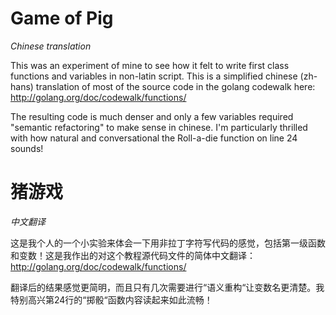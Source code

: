 # Game of Pig
_Chinese translation_

This was an experiment of mine to see how it felt to write first class functions and variables in non-latin script. This is a simplified chinese (zh-hans) translation of most of the source code in the golang codewalk here: http://golang.org/doc/codewalk/functions/

The resulting code is much denser and only a few variables required "semantic refactoring" to make sense in chinese. I'm particularly thrilled with how natural and conversational the Roll-a-die function on line 24 sounds!

# 猪游戏
_中文翻译_

这是我个人的一个小实验来体会一下用非拉丁字符写代码的感觉，包括第一级函数和变数！这是我作出的对这个教程源代码文件的简体中文翻译：http://golang.org/doc/codewalk/functions/

翻译后的结果感觉更简明，而且只有几次需要进行“语义重构“让变数名更清楚。我特别高兴第24行的“掷骰“函数内容读起来如此流畅！

